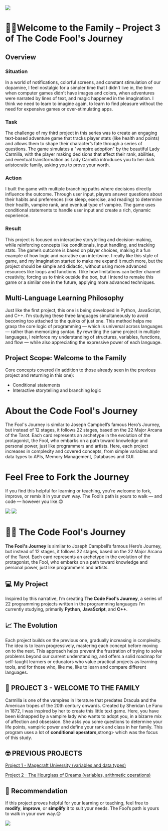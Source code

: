 <body>
<img src=";" />

<h1>🧛‍♀️Welcome to the Family – Project 3 of The Code Fool's Journey</h1>

<h2>Overview</h2>

<h3>Situation</h3>
<p>In a world of notifications, colorful screens, and constant stimulation of our dopamine, I feel nostalgic for a simpler time that I didn't live in, the time when computer games didn't have images and colors, when adventures were narrated by lines of text, and magic happened in the imagination. I think we need to learn to imagine again, to learn to find pleasure without the need for expensive games or over-stimulating apps.</p>

<h3>Task</h3>
<p>The challenge of my third project in this series was to create an engaging text-based adventure game that tracks player stats (like health and points) and allows them to shape their character’s fate through a series of questions. The game simulates a "vampire adoption" by the beautiful Lady Carmilla, with the player making decisions that affect their rank, abilities, and eventual transformation as Lady Carmilla introduces you to her dark aristocratic family, asking you to prove your worth.</p>

<h3>Action</h3>
<p>I built the game with multiple branching paths where decisions directly influence the outcome. Through user input, players answer questions about their habits and preferences (like sleep, exercise, and reading) to determine their health, vampire rank, and eventual type of vampire. The game uses conditional statements to handle user input and create a rich, dynamic experience.</p>

<h3>Result</h3>
<p>This project is focused on interactive storytelling and decision-making, while reinforcing concepts like conditionals, input handling, and tracking stats. The game’s outcome is based on player choices, making it a fun example of how logic and narrative can intertwine. I really like this style of game, and my imagination started to make me expand it much more, but the project should be simple and didactic, without using more advanced resources like loops and functions. I like how limitations can better channel creativity, forcing us to think outside the box, but I intend to remake this game or a similar one in the future, applying more advanced techniques.</p>

<h2>Multi-Language Learning Philosophy</h2>
<p>Just like the first project, this one is being developed in Python, JavaScript, and C++. I’m studying these three languages simultaneously to avoid becoming too attached to the quirks of just one. This method helps me grasp the core logic of programming — which is universal across languages — rather than memorizing syntax. By rewriting the same project in multiple languages, I reinforce my understanding of structures, variables, functions, and flow — while also appreciating the expressive power of each language.</p>

<h2>Project Scope: Welcome to the Family</h2>
<p>Core concepts covered (in addition to those already seen in the previous project and returning in this one):</p>
<ul>
  <li>Conditional statements</li>
  <li>Interactive storytelling and branching logic</li>
</ul>

<h1>About the Code Fool's Journey</h1>
<p>The Fool's Journey is similar to Joseph Campbell’s famous Hero’s Journey, but instead of 12 stages, it follows 22 stages, based on the 22 Major Arcana of the Tarot. Each card represents an archetype in the evolution of the protagonist, the Fool, who embarks on a path toward knowledge and personal power, just like programmers and artists. Here, each project increases in complexity and covered concepts, from simple variables and data types to APIs, Memory Management, Databases and GUI.</p>

<h1>Feel Free to Fork the Journey</h1>
<p>If you find this helpful for learning or teaching, you're welcome to fork, improve, or remix it in your own way. The Fool’s path is yours to walk — and code — however you like.😊</p>

<img src=";" />

</body>







<body>
  <img src=";" />

  <h1>🧙‍♂️ The Code Fool's Journey</h1>

  <p><strong>The Fool's Journey</strong> is similar to Joseph Campbell’s famous Hero’s Journey, but instead of 12 stages, it follows 22 stages, based on the 22 Major Arcana of the Tarot. Each card represents an archetype in the evolution of the protagonist, the Fool, who embarks on a path toward knowledge and personal power, just like programmers and artists. </p>

  <h2>💻 My Project</h2>
  <p>Inspired by this narrative, I’m creating <strong>The Code Fool's Journey</strong>, a series of 22 programming projects written in the programming languages I’m currently studying, primarily <strong>Python</strong>, <strong>JavaScript</strong>, and <strong>C++</strong>.</p>

  <h2>📈 The Evolution</h2>
  <p>Each project builds on the previous one, gradually increasing in complexity. The idea is to learn progressively, mastering each concept before moving on to the next. This approach helps prevent the frustration of trying to solve problems beyond our current understanding, and offers a solid roadmap for self-taught learners or educators who value practical projects as learning tools, and for those who, like me, like to learn and compare different languages.</p>

  <h2>🧪 PROJECT 3 - WELCOME TO THE FAMILY</h2>
<p>Carmilla is one of the vampires in literature that predates Dracula and the American tropes of the 20th century onwards. Created by Sheridan Le Fanu in 1872, I was inspired by her to create this little text game. Here, you have been kidnapped by a vampire lady who wants to adopt you, in a bizarre mix of affection and obsession. She asks you some questions to determine your life points, vampiric power and define your rank and class in her family. This program uses a lot of <strong>conditional operators,</strong>strong> which was the focus of this study.</p>

 <h2>🤓 PREVIOUS PROJECTS</h2>
  <p>
  <a href="https://github.com/CaioHerminio/Magecraft">Project 1 - Magecraft University (variables and data types)</a>
  </p>
  <p>
  <a href="https://github.com/CaioHerminio/hourglassofdreams">Project 2 - The Hourglass of Dreams (variables, arithmetic operations)</a>
  </p>
 
  <h2>🌱 Recommendation</h2>
  <p>If this project proves helpful for your learning or teaching, feel free to <strong>modify</strong>, <strong>improve</strong>, or <strong>simplify</strong> it to suit your needs. The Fool’s path is yours to walk in your own way.😊</p>

  <img src=";" />

</body>
</html>
